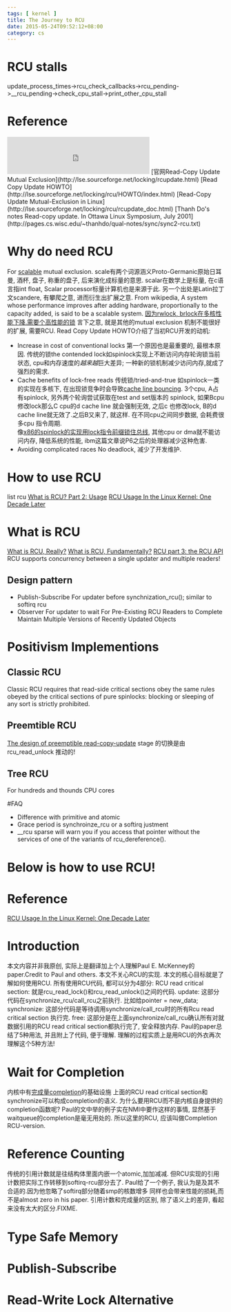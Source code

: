 ```yaml
---
tags: [ kernel ] 
title: The Journey to RCU
date: 2015-05-24T09:52:12+08:00 
category: cs
---
```


# RCU stalls
update_process_times->rcu_check_callbacks->rcu_pending->__rcu_pending->check_cpu_stall->print_other_cpu_stall


# Reference
<iframe frameborder="no" border="0" marginwidth="0" marginheight="0" width=330 height=86 src="http://music.163.com/outchain/player?type=2&id=444737&auto=1&height=66"></iframe>
[官网Read-Copy Update Mutual Exclusion](http://lse.sourceforge.net/locking/rcupdate.html)
[Read Copy Update HOWTO](http://lse.sourceforge.net/locking/rcu/HOWTO/index.html)
[Read-Copy Update Mutual-Exclusion in Linux](http://lse.sourceforge.net/locking/rcu/rcupdate_doc.html)
[Thanh Do's notes Read-copy update. In Ottawa Linux Symposium, July 2001](http://pages.cs.wisc.edu/~thanhdo/qual-notes/sync/sync2-rcu.txt)

# Why do need RCU
For [scalable](http://en.wikipedia.org/wiki/Scalability) mutual exclusion.
scale有两个词源涵义Proto-Germanic原始日耳曼, 酒杯, 盘子, 称重的盘子, 后来演化成标量的意思.
scalar在数学上是标量, 在c语言指int float, Scalar processor标量计算机也是来源于此.
另一个出处是Latin拉丁文scandere, 有攀爬之意, 进而衍生出扩展之意.
From wikipedia,  A system whose performance improves after adding hardware, 
proportionally to the capacity added, is said to be a scalable system.
[因为rwlock, brlock在多核性能下降.需要个高性能的锁](https://www.ibm.com/developerworks/cn/linux/l-rcu/)
言下之意, 就是其他的mutual exclusion 机制不能很好的扩展, 需要RCU.
Read Copy Update HOWTO介绍了当初RCU开发的动机:
* Increase in cost of conventional locks
第一个原因也是最重要的, 最根本原因.
传统的锁the contended lock如spinlock实现上不断访问内存轮询锁当前状态, cpu和内存速度的*越来越*巨大差异;
一种新的锁机制减少访问内存,就成了强烈的需求.
* Cache benefits of lock-free reads
传统锁/tried-and-true 如spinlock一类的实现在多核下, 在出现锁竞争时会导致[cache line bouncing](http://www.quora.com/What-is-cache-line-bouncing-How-spinlock-may-trigger-this-frequently). 
3个cpu, A占有spinlock, 另外两个轮询尝试获取在test and set版本的
spinlock, 如果Bcpu 修改lock那么C cpu的d cache line 就会强制无效,
之后c 也修改lock, B的d cache line就无效了.之后B又来了, 就这样.
在不同cpu之间同步数据, 会耗费很多cpu 指令周期.   
像[x86的spinlock的实现用lock指令前缀锁住总线](https://www.ibm.com/developerworks/cn/linux/l-cn-spinlock/), 
其他cpu or dma就不能访问内存, 降低系统的性能, ibm这篇文章说P6之后的处理器减少这种危害.
* Avoiding complicated races
No deadlock, 减少了开发维护.

# How to use RCU
list rcu
[What is RCU? Part 2: Usage](https://lwn.net/Articles/263130/)
[RCU Usage In the Linux Kernel: One Decade Later](http://www2.rdrop.com/users/paulmck/techreports/RCUUsage.2013.02.24a.pdf)

# What is RCU
[What is RCU, Really?](http://www.rdrop.com/~paulmck/RCU/whatisRCU.html)
[What is RCU, Fundamentally?](https://lwn.net/Articles/262464/)
[RCU part 3: the RCU API](http://lwn.net/Articles/264090/)
RCU supports concurrency between a single updater and multiple readers!
## Design pattern
* Publish-Subscribe 
For updater before synchnization_rcu(); similar to softirq rcu
* Observer 
For updater to wait For Pre-Existing RCU Readers to Complete
Maintain Multiple Versions of Recently Updated Objects

# Positivism Implementions
## Classic RCU
Classic RCU requires that read-side critical sections obey the same rules 
obeyed by the critical sections of pure spinlocks: 
blocking or sleeping of any sort is strictly prohibited.
## Preemtible RCU
[The design of preemptible read-copy-update](http://lwn.net/Articles/253651/)
stage 的切换是由rcu_read_unlock 推动的!

## Tree RCU 
For hundreds and thounds CPU cores

#FAQ
* Difference with primitive and atomic
* Grace period is synchroinze_rcu or a softirq justment
* __rcu sparse will warn you if you access that pointer without the services of one of the variants of rcu_dereference().
# Below is how to use RCU!
# Reference
[RCU Usage In the Linux Kernel: One Decade Later](http://www2.rdrop.com/users/paulmck/techreports/RCUUsage.2013.02.24a.pdf)
# Introduction
本文内容并非我原创, 实际上是翻译加上个人理解Paul E. McKenney的paper.Credit to Paul and others.
本文不关心RCU的实现. 
本文的核心目标就是了解如何使用RCU.
所有使用RCU代码, 都可以分为4部分:
RCU read critical section: 就是rcu_read_lock()和rcu_read_unlock()之间的代码.
update: 这部分代码在synchronize_rcu/call_rcu之前执行. 比如给pointer = new_data;
synchronize: 这部分代码是等待调用synchronize/call_rcu时的所有Rcu read critical section 执行完.
free: 这部分是在上面synchronize/call_rcu确认所有对就数据引用的RCU read critical section都执行完了, 安全释放内存.
Paul的paper总结了5种用法, 并且附上了代码, 便于理解.
理解的过程实质上是用RCU的外衣再次理解这个5种方法!

# Wait for Completion
内核中有[完成量completion](https://lwn.net/Articles/23993/)的基础设施
上面的RCU read critical section和synchronize可以构成completion的语义.
为什么要用RCU而不是内核自身提供的completion函数呢?
Paul的文中举的例子实在NMI中要作这样的事情, 显然基于waitqueue的completion是毫无用处的.
所以这里的RCU, 应该叫做Completion RCU-version.

# Reference Counting
传统的引用计数就是往结构体里面内嵌一个atomic,加加减减.
但RCU实现的引用计数把实际工作转移到softirq-rcu部分去了.
Paul给了一个例子, 我认为是及其不合适的.因为他忽略了softirq部分随着smp的核数增多
同样也会带来性能的损耗,而不是almost zero in his paper.
引用计数和完成量的区别, 除了语义上的差异, 看起来没有太大的区分.FIXME.

# Type Safe Memory
 
# Publish-Subscribe

# Read-Write Lock Alternative 

